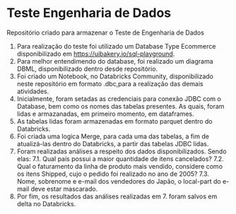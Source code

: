 # Teste Engenharia de Dados
Repositório criado para armazenar o Teste de Engenharia de Dados

1. Para realização do teste foi utilizado um Database Type Ecommerce disponibilizado em https://uibakery.io/sql-playground.
2. Para melhor entendimendo do database, foi realizado um diagrama DBML, disponibilizado dentro desde repositório.
3. Foi criado um Notebook, no Databricks Community, disponibilizado neste repositório em formato .dbc,para a realização das demais atividades.
4. Inicialmente, foram setadas as credenciais para conexão JDBC com o Database, bem como os nomes das tabelas presentes. As quais, foram lidas e armazanadas, em primeiro momento, em dataframes.
5. As tabelas lidas foram armazenadas em formato parquet dentro do Databricks.
6. Foi criada uma logica Merge, para cada uma das tabelas, a fim de atualizá-las dentro do Databricks, a partir das tabelas JDBC lidas.
7. Foram realizadas análises a respeito dos dados disponibilizados. Sendo elas:
7.1. Qual país possui a maior quantidade de itens cancelados?
7.2. Qual o faturamento da linha de produto mais vendido, considere como os itens Shipped, cujo o pedido foi realizado no ano de 2005?
7.3. Nome, sobrenome e e-mail dos vendedores do Japão, o local-part do e-mail deve estar mascarado.
8. Por fim, os resultados das análises realizadas em 7. foram salvos em delta no Databricks.
